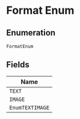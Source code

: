 
# Format Enum

## Enumeration

`FormatEnum`

## Fields

| Name |
|  --- |
| `TEXT` |
| `IMAGE` |
| `EnumTEXTIMAGE` |


